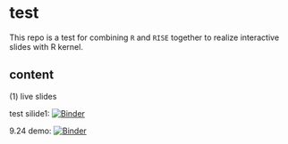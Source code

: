 # test

This repo is a test for combining `R` and `RISE` together to realize interactive slides with R kernel. 

## content
(1) live slides

test silide1:  [![Binder](https://mybinder.org/badge.svg)](https://mybinder.org/v2/gh/LittleBeannie/test/master)


9.24 demo: [![Binder](https://mybinder.org/badge.svg)](https://mybinder.org/v2/gh/LittleBeannie/interactive-slides_Julia/master?filepath=924demo.ipynb)
